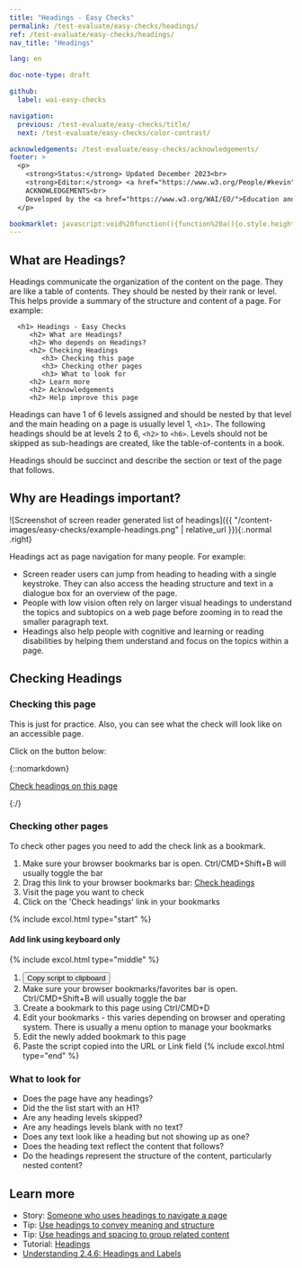 ```yaml
---
title: "Headings - Easy Checks"
permalink: /test-evaluate/easy-checks/headings/
ref: /test-evaluate/easy-checks/headings/
nav_title: "Headings"

lang: en

doc-note-type: draft

github:
  label: wai-easy-checks

navigation:
  previous: /test-evaluate/easy-checks/title/
  next: /test-evaluate/easy-checks/color-contrast/

acknowledgements: /test-evaluate/easy-checks/acknowledgements/
footer: >
  <p>
    <strong>Status:</strong> Updated December 2023<br>
    <strong>Editor:</strong> <a href="https://www.w3.org/People/#kevin">Kevin White</a><br>
    ACKNOWLEDGEMENTS<br>
    Developed by the <a href="https://www.w3.org/WAI/EO/">Education and Outreach Working Group (EOWG)</a>. Updated as part of the <a href="https://www.w3.org/WAI/about/projects/wai-coop/">WAI-CooP project</a>, co-funded by the European Commission.
  </p>

bookmarklet: javascript:void%20function(){function%20a(){o.style.height=%220px%22,o.style.height=q.scrollingElement.scrollHeight+%22px%22}function%20b(a,b){for(var%20c=0,d=0;d%3Ca.length;d++)a[d][b]%26%26c++;return%20c}function%20c(a){for(var%20b=%22%22,c=0;c%3Ca.length;c++){var%20e=a[c],f=e.el;b+=%22%3Cli%20class=%27%22,b+=e.wrong%3F%22wrong-level%22:%22correct-level%22,b+=e.visible%3F%22%22:%22%20hidden%22,b+=e.visuallyhidden%3F%22%20visuallyhidden%22:%22%22,b+=%22%27%20style=%27margin-left:%20%22+e.level+%22em;%27%3E%22,b+=%22%3Ca%20href=%27%23%22+c+%22%27%20target=%27_top%27%3E%22,b+=%22%3Cspan%20class=%27level%27%20data-level=%27%22+e.level+%22%27%3E%22+e.level+%22%3C/span%3E%20%22,b+=%22%3Cspan%20class=%27text%27%3E%22+d(f.textContent.replace(/\s+/g,%22%20%22)),b+=e.wrong%3F%22%20(skipped%20level)%22:%22%22,b+=e.visible%3F%22%22:%22%20(hidden)%22,b+=%22%3C/span%3E%22,b+=%22%3C/a%3E%22,b+=%22%3C/li%3E%22}return%22%3Cul%20id=%27headings%27%3E%22+b+%22%3C/ul%3E%22}function%20d(a){return(a+%22%22).replace(/%26/g,%22%26amp;%22).replace(/%3C/g,%22%26lt;%22).replace(/%3E/g,%22%26gt;%22).replace(/%22/g,%22%26quot;%22)}function%20e(a){for(var%20b=window.getComputedStyle(a),c=!1;a;){if(%22none%22===b.display)return!1;if(!c){if(%22hidden%22===b.visibility)return!1;%22visible%22===b.visibility%26%26(c=!0)}if(%22true%22===a.getAttribute(%22aria-hidden%22))return!1;a=a.parentElement;try{b=window.getComputedStyle(a)}catch(a){return!0}}return!0}function%20f(a){var%20b=a.getBoundingClientRect(a);if(%22absolute%22===window.getComputedStyle(a).position){if(1%3E=b.width%26%261%3E=b.height)return!0;if(0%3E=b.right)return!0}}function%20g(a,b){b||(a.scrollIntoViewIfNeeded%3Fa.scrollIntoViewIfNeeded():a.scrollIntoView%26%26a.scrollIntoView()),setTimeout(function(){for(var%20b=Math.max,c=Math.min,d=a.getBoundingClientRect(),e=a.parentElement;!d.height%26%26!d.width%26%26!d.left%26%26!d.top%26%26e;)d=e.getBoundingClientRect(),!1,e=e.parentElement;e%26%26((d={left:d.left,top:d.top,bottom:d.bottom,right:d.right}).left=c(window.innerWidth,d.left),d.right=b(0,d.right),d.top=c(window.innerHeight,d.top),d.bottom=b(0,d.bottom),!document.getElementById(n.id)%26%26document.body.appendChild(n),n.style.left=d.left-10+%22px%22,n.style.width=d.right-d.left+20+%22px%22,n.style.top=d.top-10+%22px%22,n.style.height=d.bottom-d.top+20+%22px%22,n.style.display=%22block%22)},100)}function%20h(a){var%20b=function(){a.checked%3Fl():m()};b(),a.addEventListener(%22click%22,b)}function%20j(a){for(var%20b=q.querySelectorAll(%22%23headings%20a%22),c=b.length-1;0%3C=c;c--)b[c]===a%3Fb[c].classList.add(%22is-active%22):b[c].classList.remove(%22is-active%22)}function%20k(a){for(var%20b=a.target,c=document.body.querySelectorAll(%22*%22),d=!1,e=c.length-1;0%3C=e;e--){var%20f=c[e];if(d){for(var%20h=r.length-1;0%3C=h;h--)if(r[h].el===f%26%26r[h].visible)return%20g(r[h].el,!0),void%20j(q.querySelector(%22%23headings%20a[href=%27%23%22+h+%22%27]%22));}else%20f===b%26%26(d=!0,e++)}j(null)}function%20l(){document.body.addEventListener(%22mouseover%22,k)}function%20m(){document.body.removeEventListener(%22mouseover%22,k)}var%20n=document.createElement(%22DIV%22);n.id=%22h1-a11y-highlighterelement%22,n.style.cssText=%22pointer-events:none;position:fixed;border:1px%20dashed%20%23eed009;box-shadow:%200%200%209px%202px%20rgba(238,208,9,0.75);display:none;z-index:%20100000;transition:all%20200ms%22;var%20o=document.getElementById(%22ec-heading-bookmarklet%22);o%26%26document.body.removeChild(o),(o=document.createElement(%22DIV%22)).id=%22ec-heading-bookmarklet%22,o.style.cssText=%22position:fixed;top:0;right:0;max-height:100%25;box-shadow:0%200%2080px%20rgba(0,0,0,0.3);width:20%25;min-width:320px;max-width:450px;z-index:100001%22;var%20p=document.createElement(%22IFRAME%22);p.id=%22wai-headers-check%22,p.style.width=%22100%25%22,p.style.height=%22100%25%22,p.style.borderWidth=%220%22;var%20q,r=function(){for(var%20a=0,b=document.querySelectorAll(%22h1,h2,h3,h4,h5,h6,h7,[role=%27heading%27]%22),c=[],d=0;d%3Cb.length;d++){var%20g=b[d],h=e(b[d]),j=parseInt(%22heading%22==g.getAttribute(%22role%22)%26%26g.getAttribute(%22aria-level%22)||g.nodeName.substr(1));if(h){var%20k=j%3Ea%26%26j!==a+1;a=j}else%20k=!1;c.push({visible:h,visuallyhidden:h%26%26f(g),wrong:k,level:j,el:g})}return%20c}();o.appendChild(p),p.onload=function(){function%20d(b,c){var%20d=q.getElementById(b),e=q.querySelector(%22.result%22);if(d){var%20f=function(b){d.checked%3Fe.classList.add(c):e.classList.remove(c),b%26%26a()};d.addEventListener(%22change%22,f,!1),d.addEventListener(%22click%22,f,!1),f()}}p.onload=function(){},(q=p.contentWindow.document).open(),q.write(%22%3Chtml%3E%20%3Chead%3E%20%3Cmeta%20name=%27viewport%27%20content=%27width=device-width,minimum-scale=1.0,initial-scale=1,user-scalable=yes%27%3E%3Cstyle%3E*{margin:0;padding:0;border:0}body{font:14px/1.6%20sans;font-family:Noto%20Sans,Trebuchet%20MS,Helvetica%20Neue,Arial,sans-serif;color:%231d1d1d;background:rgba(255,255,255,0.95);}main{white-space:nowrap;overflow-x:hidden;text-overflow:%20ellipsis}ul{margin:0%200%200%20-10px;padding:0}li{color:%231d1d1d;list-style:none;margin-left:20px;display:-webkit-box;display:-ms-flexbox;display:flex}main%20a{color:inherit;text-decoration:none;display:inline-block;max-width:30em;overflow:hidden;text-overflow:ellipsis;padding:2px%204px%202px%2025px;position:relative;line-height:%201.3;border-radius:3px}main%20a%3E.level{display:inline-block;background-color:%23003366;color:%23FAFAFC;font-size:85%25;font-weight:bold;width:2.7ex;height:2.7ex;text-align:center;-webkit-box-sizing:border-box;box-sizing:border-box;position:absolute;left:2px;top:2px;padding-top:1px}li.hidden{color:black;text-decoration:line-through;opacity:0.5}.result:not(.show-hidden)%20li.hidden{display:none}.result.mark-visuallyhidden%20li.visuallyhidden%20.level:before{color:inherit}.result.mark-visuallyhidden%20li.visuallyhidden%20.level{border:1px%20dashed;background:white}.result.mark-visuallyhidden%20li.visuallyhidden:after{content:%27(visually%20hidden)%27}li.wrong-level{color:%23AF3A37}a.is-active{-webkit-box-shadow:0%200%205px%201px%20%233CBEFF;box-shadow:0%200%205px%201px%20%233CBEFF}main%20a:hover{background-color:%23003366}main%20a:hover%3E.text{color:%23FAFAFC}main%20a:hover%3E.level{background-color:transparent}fieldset,main{padding:%205px%2015px%2015px%2015px;margin-bottom:1em;border-bottom:1px%20solid%20%23eee}footer{padding:%200%2015px%2015px%2015px}legend{margin-right:1em;font-weight:bold}%40media(min-width:340px){legend{float:left}}.options{display:-webkit-box;display:-ms-flexbox;display:flex;-ms-flex-wrap:wrap;flex-wrap:wrap}.options%20.input{margin-right:2em}.count{background:%23ddd;border-radius:4px;padding:1px%203px}.tooltip{font-family:Trebuchet%20MS,Helvetica%20Neue,Arial,sans-serif;position:relative}.tooltip:before{content:'\u2139\uFE0F'}.tooltip:focus:after,.tooltip:hover:after{content:attr(title);position:absolute;background:white;padding:4px%2010px;top:70%25;left:70%25;width:10em;-webkit-box-shadow:0%202px%2020px%20rgba(0,0,0,0.3);box-shadow:0%202px%2020px%20rgba(0,0,0,0.3);white-space:normal;border-radius:8px;border-top-left-radius:0;z-index:1;pointer-events:none}.button-close{position:absolute;top:15px;right:15px;padding:5px%2010px;border-radius:5px;border:1px%20solid%20transparent;font-size:inherit;color:white;background-color:%23003366;cursor:pointer}.button-close:hover{color:white;background-color:%23003366}%23wai-info-box%20header{font-weight:700;background-color:%23f2f2f2;color:%23005a6a;padding:8px%2016px;}%23wai-info-box%20header%20a{float:right;text-decoration:none}%3C/style%3E%3C/head%3E%3Cbody%3E%3Caside%20id=%27wai-info-box%27%20tabindex=%27-1%27%3E%3Cheader%3EPage%20headings%3Ca%20href=%27%27%20data-action=%27close%27%20aria-label='dismiss'%3EX%3C/a%3E%3C/header%3E%3Cfieldset%3E%3Clegend%3EOptions%3C/legend%3E%3Cdiv%20class=%27options%27%3E%3Cdiv%20class=%27input%27%3E%3Cinput%20type=%27checkbox%27%20name=%27options%27%20id=%27o-hidden%27%3E%20%3Clabel%20for=%27o-hidden%27%3EShow%20hidden%20%3Cspan%20class=%27count%27%20id=%27o-hidden-count%27%3E%3C/span%3E%20%3Cspan%20class=%27tooltip%27%20title=%27also%20hidden%20for%20screenreaders%27%20tabindex=%270%27%3E%3C/span%3E%3C/label%3E%20%3C/div%3E%20%3Cdiv%20class=%27input%27%3E%20%3Cinput%20type=%27checkbox%27%20name=%27options%27%20id=%27o-visuallyhidden%27%3E%20%3Clabel%20for=%27o-visuallyhidden%27%3EMark%20visually%20hidden%20%3Cspan%20class=%27count%27%20id=%27o-visuallyhidden-count%27%3E%3C/span%3E%20%3Cspan%20class=%27tooltip%27%20title=%27only%20visible%20for%20screenreaders%27%20tabindex=%270%27%3E%3C/span%3E%3C/label%3E%20%3C/div%3E%20%3Cdiv%20class=%27input%27%3E%20%3Cinput%20type=%27checkbox%27%20name=%27options%27%20id=%27o-highlight%27%3E%20%3Clabel%20for=%27o-highlight%27%3EHover-Highlight%20%3Cspan%20class=%27tooltip%27%20title=%27Highlight%20the%20corresponding%20heading%20when%20hovering%20over%20elements%20of%20the%20page%27%20tabindex=%270%27%3E%3C/span%3E%3C/label%3E%3C/div%3E%3C/fieldset%3E%3C/div%3E%3Cmain%20id=%27result%27%20class=%27result%27%3E%3C/main%3E%3Cfooter%3EFind%20out%20more%20about%20%3Ca%20target=%27_parent%27%20href=%27https://w3.org/wai/test-evaluate/easy-checks/headings/%27%3EChecking%20Headings%3C/a%3E%3C/footer%3E%3C/body%3E%3C/html%3E%22),q.close();var%20e=q.querySelector(%22[data-action=%27close%27]%22);e%26%26e.addEventListener(%22click%22,function(){m(),window.removeEventListener(%22resize%22,a),document.body.removeChild(o),document.getElementById(n.id)%26%26document.body.removeChild(n)});var%20f=q.querySelector(%22%23result%22);f%26%26(f.innerHTML=c(r)),(f=q.querySelector(%22%23o-hidden-count%22))%26%26(f.innerText=r.length-b(r,%22visible%22)),(f=q.querySelector(%22%23o-visuallyhidden-count%22))%26%26(f.innerText=b(r,%22visuallyhidden%22)),d(%22o-hidden%22,%22show-hidden%22),d(%22o-visuallyhidden%22,%22mark-visuallyhidden%22),h(q.getElementById(%22o-highlight%22)),a(),q.addEventListener(%22click%22,function(a){var%20b;if(%22A%22===a.target.nodeName.toUpperCase()%3Fb=a.target:a.target.parentElement%26%26%22A%22===a.target.parentElement.nodeName.toUpperCase()%26%26(b=a.target.parentElement),b){var%20c=parseInt(b.getAttribute(%22href%22).substr(1),10);g(r[c].el)}},!1),window.addEventListener(%22resize%22,a)},document.body.appendChild(o),iframeDoc=p.contentDocument||p.contentWindow.document,iframeDoc.getElementById(%22wai-info-box%22).focus()}();
---
```


## What are Headings?

Headings communicate the organization of the content on the page. They are like a table of contents. They should be nested by their rank or level. This helps provide a summary of the structure and content of a page. For example:

```
  <h1> Headings - Easy Checks
     <h2> What are Headings?
     <h2> Who depends on Headings?
     <h2> Checking Headings
        <h3> Checking this page
        <h3> Checking other pages
        <h3> What to look for
     <h2> Learn more
     <h2> Acknowledgements
     <h2> Help improve this page
```

Headings can have 1 of 6 levels assigned and should be nested by that level and the main heading on a page is usually level 1, `<h1>`. The following headings should be at levels 2 to 6, `<h2>` to `<h6>`. Levels should not be skipped as sub-headings are created, like the table-of-contents in a book.
  
Headings should be succinct and describe the section or text of the page that follows.

## Why are Headings important?

![Screenshot of screen reader generated list of headings]({{ "/content-images/easy-checks/example-headings.png" | relative_url }}){:.normal .right}

Headings act as page navigation for many people. For example:

* Screen reader users can jump from heading to heading with a single keystroke. They can also access the heading structure and text in a dialogue box for an overview of the page.
* People with low vision often rely on larger visual headings to understand the topics and subtopics on a web page before zooming in to read the smaller paragraph text.
* Headings also help people with cognitive and learning or reading disabilities by helping them understand and focus on the topics within a page.


## Checking Headings

### Checking this page

This is just for practice. Also, you can see what the check will look like on an accessible page.

Click on the button below:

{::nomarkdown}
<p>
  <a class="button active" href="{{ page.bookmarklet }}">Check headings on this page</a>
</p>
{:/}

### Checking other pages

To check other pages you need to add the check link as a bookmark.

1. Make sure your browser bookmarks bar is open. Ctrl/CMD+Shift+B will usually toggle the bar
2. Drag this link to your browser bookmarks bar: <a href="{{ page.bookmarklet }}">Check headings</a>
3. Visit the page you want to check
4. Click on the 'Check headings' link in your bookmarks

{% include excol.html type="start" %}
#### Add link using keyboard only
{% include excol.html type="middle" %}
1. <button onclick="copyBookmarklet()">Copy script to clipboard</button>
2. Make sure your browser bookmarks/favorites bar is open. Ctrl/CMD+Shift+B will usually toggle the bar
3. Create a bookmark to this page using Ctrl/CMD+D
4. Edit your bookmarks - this varies depending on browser and operating system. There is usually a menu option to manage your bookmarks
5. Edit the newly added bookmark to this page
6. Paste the script copied into the URL or Link field
{% include excol.html type="end" %}

### What to look for

* Does the page have any headings?
* Did the the list start with an H1?
* Are any heading levels skipped?
* Are any headings levels blank with no text?
* Does any text look like a heading but not showing up as one?
* Does the heading text reflect the content that follows?
* Do the headings represent the structure of the content, particularly nested content?

## Learn more

* Story: [Someone who uses headings to navigate a page](https://www.w3.org/WAI/people-use-web/user-stories/archived/#accountant)
* Tip: [Use headings to convey meaning and structure](https://www.w3.org/WAI/tips/writing/#use-headings-to-convey-meaning-and-structure)
* Tip: [Use headings and spacing to group related content](https://www.w3.org/WAI/tips/designing/#use-headings-and-spacing-to-group-related-content)
* Tutorial: [Headings](https://www.w3.org/WAI/tutorials/page-structure/headings/)
* [Understanding 2.4.6: Headings and Labels](https://www.w3.org/WAI/WCAG22/Understanding/headings-and-labels.html)

<script>
  function copyBookmarklet() {
    navigator.clipboard.writeText("{{page.bookmarklet}}").then(
      () => {
        alert("Check copied");        
      },
      () => {
        alert("Unable to copy the check");
      },
    );
  }
</script>